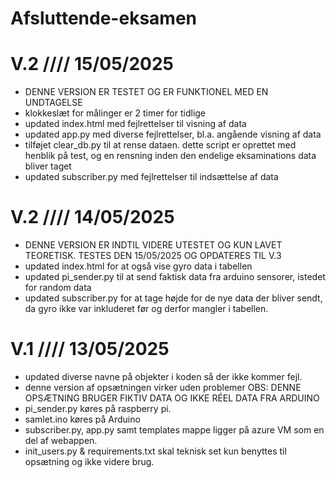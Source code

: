 # Afsluttende-eksamen
# V.2 //// 15/05/2025
- DENNE VERSION ER TESTET OG ER FUNKTIONEL MED EN UNDTAGELSE
- klokkeslæt for målinger er 2 timer for tidlige
- updated index.html med fejlrettelser til visning af data
- updated app.py med diverse fejlrettelser, bl.a. angående visning af data
- tilføjet clear_db.py til at rense dataen. dette script er oprettet med henblik på test, og en rensning inden den endelige eksaminations data bliver taget
- updated subscriber.py med fejlrettelser til indsættelse af data
# V.2 //// 14/05/2025
- DENNE VERSION ER INDTIL VIDERE UTESTET OG KUN LAVET TEORETISK. TESTES DEN 15/05/2025 OG OPDATERES TIL V.3
- updated index.html for at også vise gyro data i tabellen
- updated pi_sender.py til at send faktisk data fra arduino sensorer, istedet for random data
- updated subscriber.py for at tage højde for de nye data der bliver sendt, da gyro ikke var inkluderet før og derfor mangler i tabellen.
# V.1 //// 13/05/2025
- updated diverse navne på objekter i koden så der ikke kommer fejl.
- denne version af opsætningen virker uden problemer OBS: DENNE OPSÆTNING BRUGER FIKTIV DATA OG IKKE RÉEL DATA FRA ARDUINO
- pi_sender.py køres på raspberry pi.
- samlet.ino køres på Arduino
- subscriber.py, app.py samt templates mappe ligger på azure VM som en del af webappen.
- init_users.py & requirements.txt skal teknisk set kun benyttes til opsætning og ikke videre brug.